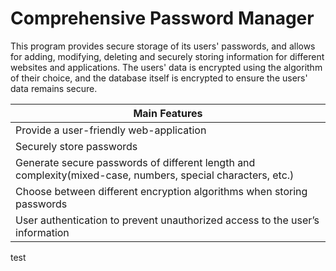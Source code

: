 # Comprehensive Password Manager

This program provides secure storage of its users' passwords, and allows for adding, modifying, deleting and securely storing information for different websites and applications. The users' data is encrypted using the algorithm of their choice, and the database itself is encrypted to ensure the users' data remains secure.

| Main Features  |
| ------------- |
| Provide a user-friendly web-application |
| Securely store passwords |
| Generate secure passwords of different length and complexity(mixed-case, numbers, special characters, etc.) |
| Choose between different encryption algorithms when storing passwords |
| User authentication to prevent unauthorized access to the user’s information |
test